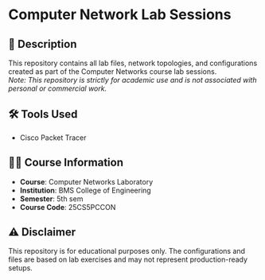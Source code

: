 # Computer Network Lab Sessions

## 📖 Description
This repository contains all lab files, network topologies, and configurations created as part of the Computer Networks course lab sessions.  
*Note: This repository is strictly for academic use and is not associated with personal or commercial work.*

## 🛠 Tools Used
- Cisco Packet Tracer 

## 🧑‍🏫 Course Information
- **Course**: Computer Networks Laboratory
- **Institution**: BMS College of Engineering
- **Semester**: 5th sem
- **Course Code**: 25CS5PCCON

## ⚠ Disclaimer
This repository is for educational purposes only. The configurations and files are based on lab exercises and may not represent production-ready setups.

